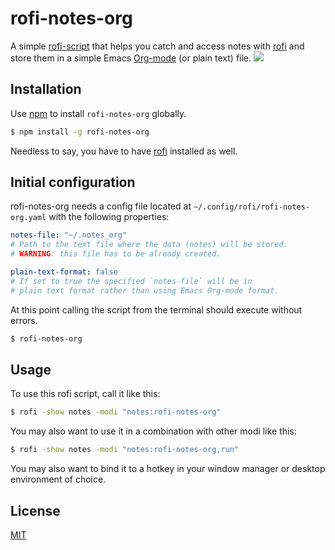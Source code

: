 # rofi-notes-org

A simple [rofi-script](https://www.mankier.com/5/rofi-script) that helps
you catch and access notes with
[rofi](https://github.com/davatorium/rofi) and store them in a simple
Emacs [Org-mode](https://orgmode.org/) (or plain text) file.
![](./usage_guide.gif)

## Installation

Use [npm](https://www.npmjs.com/package/rofi-notes-org) to install
`rofi-notes-org` globally.

``` bash
$ npm install -g rofi-notes-org
```

Needless to say, you have to have
[rofi](https://github.com/davatorium/rofi) installed as well.

## Initial configuration

rofi-notes-org needs a config file located at
`~/.config/rofi/rofi-notes-org.yaml` with the following properties:

``` yaml
notes-file: "~/.notes_org"
# Path to the text file where the data (notes) will be stored.
# WARNING: this file has to be already created.

plain-text-format: false
# If set to true the specified `notes-file` will be in
# plain text format rather than using Emacs Org-mode format.
```

At this point calling the script from the terminal should execute
without errors.

``` bash
$ rofi-notes-org
```

## Usage

To use this rofi script, call it like this:

``` bash
$ rofi -show notes -modi "notes:rofi-notes-org"
```

You may also want to use it in a combination with other modi like this:

``` bash
$ rofi -show notes -modi "notes:rofi-notes-org,run"
```

You may also want to bind it to a hotkey in your window manager or
desktop environment of choice.

## License

[MIT](https://choosealicense.com/licenses/mit/)
